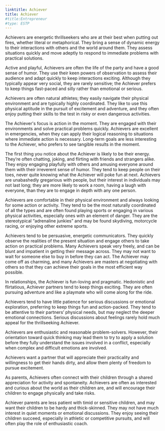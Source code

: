 ```yaml
---
linktitle: Achiever
title: Achiever
#title:Entrepreneur
#type: ESTP
---
```


Achievers are energetic thrillseekers who are at their best when putting out fires, whether literal or metaphorical. They bring a sense of dynamic energy to their interactions with others and the world around them. They assess situations quickly and move adeptly to respond to immediate problems with practical solutions.

Active and playful, Achievers are often the life of the party and have a good sense of humor. They use their keen powers of observation to assess their audience and adapt quickly to keep interactions exciting. Although they typically appear very social, they are rarely sensitive; the Achiever prefers to keep things fast-paced and silly rather than emotional or serious.

Achievers are often natural athletes; they easily navigate their physical environment and are typically highly coordinated. They like to use this physical aptitude in the pursuit of excitement and adventure, and they often enjoy putting their skills to the test in risky or even dangerous activities.

The Achiever's focus is action in the moment. They are engaged with their environments and solve practical problems quickly. Achievers are excellent in emergencies, when they can apply their logical reasoning to situations where immediate action is necessary. Long-term goals are less interesting to the Achiever, who prefers to see tangible results in the moment.

The first thing you notice about the Achiever is likely to be their energy. They’re often chatting, joking, and flirting with friends and strangers alike. They enjoy engaging playfully with others and amusing everyone around them with their irreverent sense of humor. They tend to keep people on their toes, never quite knowing what the Achiever will poke fun at next. Achievers are unabashedly gregarious with people, but their interest in individuals may not last long; they are more likely to work a room, having a laugh with everyone, than they are to engage in depth with any one person.

Achievers are comfortable in their physical environment and always looking for some action or activity. They tend to be the most naturally coordinated of all the types and are often found playing sports or engaging in various physical activities, especially ones with an element of danger. They are the stereotypical “adrenaline junkies” and may be found skydiving, motorcycle racing, or enjoying other extreme sports.

Achievers tend to be persuasive, energetic communicators. They quickly observe the realities of the present situation and engage others to take action on practical problems. Many Achievers speak very freely, and can be blunt and impatient in getting their message across. They may not want to wait for someone else to buy in before they can act. The Achiever may come off as charming, and many Achievers are masters at negotiating with others so that they can achieve their goals in the most efficient way possible.

In relationships, the Achiever is fun-loving and pragmatic. Hedonistic and flirtatious, Achiever partners tend to keep things exciting. They are often pursuing adventure and like a playmate who will come along for the ride.

Achievers tend to have little patience for serious discussions or emotional exploration, preferring to keep things fun and action-packed. They tend to be attentive to their partners’ physical needs, but may neglect the deeper emotional connections. Serious discussions about feelings rarely hold much appeal for the thrillseeking Achiever.

Achievers are enthusiastic and reasonable problem-solvers. However, their orientation toward quick thinking may lead them to try to apply a solution before they fully understand the issues involved in a conflict, especially when complex and difficult emotions are involved.

Achievers want a partner that will appreciate their practicality and willingness to get their hands dirty, and allow them plenty of freedom to pursue excitement.

As parents, Achievers often connect with their children through a shared appreciation for activity and spontaneity. Achievers are often as interested and curious about the world as their children are, and will encourage their children to engage physically and take risks.

Achiever parents are less patient with timid or sensitive children, and may want their children to be hardy and thick-skinned. They may not have much interest in quiet moments or emotional discussions. They enjoy seeing their children succeed, especially in athletic or competitive pursuits, and will often play the role of enthusiastic coach.

